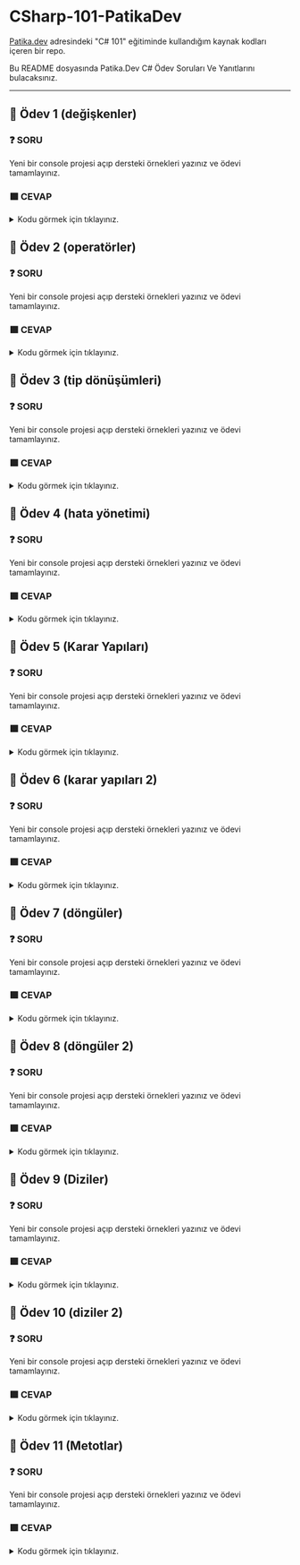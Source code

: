 # CSharp-101-PatikaDev

[Patika.dev](https://app.patika.dev/egitimler) adresindeki "C# 101" eğitiminde kullandığım kaynak kodları içeren bir repo.

Bu README dosyasında Patika.Dev C# Ödev Soruları Ve Yanıtlarını bulacaksınız.

--------------------------------------------------------------------------------------------------------------------------------------------------------------------------------
## :brain: Ödev 1 (değişkenler)

### :question: SORU 
Yeni bir console projesi açıp dersteki örnekleri yazınız ve ödevi tamamlayınız.
### :green_square: CEVAP

<details>
<summary>Kodu görmek için tıklayınız.</summary>
    
```csharp
    
using System;

namespace Degiskenler
{
    class Program
    {
        static void Main(string[] args)
        {
           
           byte a = 1;
           sbyte b =2;

           short c = 3;
           ushort d = 4;

           Int16 e = 5;
           int f =6;
           Int32 g =7;
           Int64 h =8;

           uint i =9;
           long j =10;
           ulong k =11;

           float l =12;
           double m =13;
           decimal n =14;


          
           string p ="ab";
            
        
           bool r = true;
           bool s =false;

           DateTime dt = DateTime.Now;

           object t = "16";
           object u = "ab";
           object v = 17;
           object y = 18;
           object z = 18.1;


           string abc = string.Empty;
           abc = "deneme";
           string marka = "arçelik";
           string model = "Su ısıtıcısı";

           bool bl = 3>5;

           string vb = "20";
           int ty =20;
           string nr = vb + ty.ToString();
           int er = ty + Convert.ToInt32(vb);
           int yu = ty + int.Parse(vb);

        }
    }
}
```
</details>

## :brain: Ödev 2 (operatörler)
### :question: SORU 
Yeni bir console projesi açıp dersteki örnekleri yazınız ve ödevi tamamlayınız.
### :green_square: CEVAP

<details>
<summary>Kodu görmek için tıklayınız.</summary>
    
```csharp
using System;

namespace Operatorler
{
    class Program
    {
        static void Main(string[] args)
        {
            
           int a = 2;
           int b = 4;
           a = a+1;
           Console.WriteLine(a);
           a+=1;
           Console.WriteLine(a);
           a/=1;
           Console.WriteLine(a);
           b*=4;
           Console.WriteLine(b);

         //--------------------------------

           bool isSuccess = true;
           bool isCompelted = false;

           if (isSuccess && isCompelted )
           Console.WriteLine("Wonderfull!");

           if (isSuccess || isCompelted )
           Console.WriteLine("Excellent!");

           if (isSuccess && !isCompelted )
           Console.WriteLine("Good!");


         //--------------------------------

           int c =1;
           int d =6;
           bool sonuc = c<d;           
           Console.WriteLine(sonuc);
           sonuc = d<c;
           Console.WriteLine(sonuc);
           sonuc = d==c;
           Console.WriteLine(sonuc);
           sonuc = d>=c;
           Console.WriteLine(sonuc);
           sonuc = d<=c;

        //--------------------------------

           int g =11;
           int h =34;
           int sonuc1 = g + h;
           Console.WriteLine(sonuc1);
           sonuc1 = g + h;
           Console.WriteLine(sonuc1);
           sonuc1 = g * h;
           Console.WriteLine(sonuc1);
           sonuc1 = g / h;
           Console.WriteLine(sonuc1);
           sonuc1 = h++;
           Console.WriteLine(sonuc1);

        //--------------------------------

           int t = 20%3;
           Console.WriteLine(t);

        }
    }
}
```
</details>
    
## :brain: Ödev 3 (tip dönüşümleri)

### :question: SORU 
Yeni bir console projesi açıp dersteki örnekleri yazınız ve ödevi tamamlayınız.
### :green_square: CEVAP

<details>
<summary>Kodu görmek için tıklayınız.</summary>
    
```csharp
using System;

namespace Tip_Donusumleri
{
    class Program
    {
        static void Main(string[] args)
        {
            byte x = 1;
            sbyte y = 2;
            short z = 3;

            int v = x+y+z;
            Console.WriteLine("v:"+v);

            long a = v;
            Console.WriteLine("a:"+ a);

            float b = a;
            Console.WriteLine("b:"+b);

            string c = "alperen";
            char d = 'f';
            object e = c+d+v;
            Console.WriteLine("e:"+e);

           Console.WriteLine("------------------------");
          

           int r = 3;
           byte t = (byte)r;
           Console.WriteLine("t:"+t);
           
           float j = 5.2f;
           byte l =(byte)j;
           Console.WriteLine("l:"+l);

           Console.WriteLine("------------------------");

           int abc = 9;
           string xyz = "5";
           int yy = abc + Convert.ToInt32(xyz);
            Console.WriteLine(yy);

            int def = 9;
           string ghj = def.ToString();
            Console.WriteLine("ghj:"+ghj);
            ParseMethod();
        }

        public static void ParseMethod()
        {

           string yazi1 = "6";
           string yazi2 = "9";
           int sayi1;
           double sayi2,toplam;

           sayi1 = Int32.Parse(yazi1);
           sayi2 = Double.Parse(yazi2);
           toplam = Convert.ToDouble(sayi1)+sayi2;
           Console.WriteLine(toplam);
        }
    }
}
```
</details>

## :brain: Ödev 4 (hata yönetimi)

### :question: SORU 
Yeni bir console projesi açıp dersteki örnekleri yazınız ve ödevi tamamlayınız.
### :green_square: CEVAP

<details>
<summary>Kodu görmek için tıklayınız.</summary>
    
```csharp
using System;

namespace HataYonetimi
{
    class Program
    {
        static void Main(string[] args)
        {
            try{
          Console.WriteLine("Bir sayı griniz: ");
          int sayi=Convert.ToInt32(Console.ReadLine());
          Console.WriteLine("Girmiş olduğunuz sayi: " +sayi);

            }
            catch(Exception ex){
            Console.WriteLine("Hata" +ex.Message.ToString());
            }
            //finally{
            //Console.Write("İşlem Tamamlandı");
            //}
            try{
            //int a=int.Parse(null);
            //int a=int.Parse("test");
            int a=int.Parse("-141415161718");

            }
            catch(ArgumentNullException ex) {
            Console.WriteLine("Boş değer Girdiniz.");
            Console.WriteLine(ex);
            }
            catch(FormatException ex){
            Console.WriteLine("Veri Tipi Uygun Değil.");
            Console.WriteLine(ex);
            }
            catch(OverflowException ex){
            Console.WriteLine("Çok küçük veya çok büyük bir değer girdiniz.");
            Console.WriteLine(ex);
            }
            finally{
                Console.WriteLine("İşlem Başarıyla Tamamlandı");
            }
        }
    }
}
```
</details>

## :brain: Ödev 5 (Karar Yapıları)

### :question: SORU 
Yeni bir console projesi açıp dersteki örnekleri yazınız ve ödevi tamamlayınız.
### :green_square: CEVAP

<details>
<summary>Kodu görmek için tıklayınız.</summary>
    
```csharp
using System;

namespace KararYapilari
{
    class Program
    {
        static void Main(string[] args)
        {
           int time=DateTime.Now.Hour;
           if(time>=6 && time<11){
               Console.WriteLine("Günaydın");
           }
           else if(time<=18)
           {
               Console.WriteLine("İyi Günler");
           }
           else{
               Console.WriteLine("İyi Geceler");
           string sonuc=time<=18 ? "İyi Günler" : "İyi Geceler";
          
           sonuc=time>=6 &&  time<11 ? "Günaydin" :time<=18 ? "İyi Günler" : "İyi Geceler";
           Console.WriteLine(sonuc);
           }

        }
    }
}
```
</details>

## :brain: Ödev 6 (karar yapıları 2)

### :question: SORU 
Yeni bir console projesi açıp dersteki örnekleri yazınız ve ödevi tamamlayınız.
### :green_square: CEVAP

<details>
<summary>Kodu görmek için tıklayınız.</summary>
    
```csharp
using System;

namespace Karar_Yapilari
{
    class Program
    {
        static void Main(string[] args)
        {
           int mounth=DateTime.Now.Month;
           //expression
           switch (mounth)
           {
               case 1:
                Console.WriteLine("Ocak Ayındasınız");
                break;
                 case 2:
                Console.WriteLine("Şubat Ayındasınız");
                break;
                 case 3:
                Console.WriteLine("Mart Ayındasınız");
                break;
                 case 4:
                Console.WriteLine("Nisan Ayındasınız");
                break;
               
               default:
               Console.WriteLine("Yanlış Veri Girişi");
               break;
           }
           switch (mounth)
           {
               case 12:
               case 1:
               case 2:
            Console.WriteLine("Kış Ayındasınız");
            break;
            case 3:
               case 4:
               case 5:
            Console.WriteLine("İlkbahar Ayındasınız");
            break;
            case 6:
               case 7:
               case 8:
            Console.WriteLine("Yaz Ayındasınız");
            break;
            case 9:
               case 10:
               case 11:
            Console.WriteLine("Sonbahar Ayındasınız");
            break;
          
               default:
               break;
           }
        }
    }
}
```
</details>

## :brain: Ödev 7 (döngüler)

### :question: SORU 
Yeni bir console projesi açıp dersteki örnekleri yazınız ve ödevi tamamlayınız.
### :green_square: CEVAP

<details>
<summary>Kodu görmek için tıklayınız.</summary>
    
```csharp
using System;

namespace Donguler
{
    class Program
    {
        static void Main(string[] args)
        {
            //EKRANDAN GİRİLEN SAYIYA KADAR OLAN TEK SAYILAR
            Console.Write("Lütfen bir sayı giriniz: ");
            int sayac=int.Parse(Console.ReadLine());
            for(int i=1;i<=sayac;i++)
            {
                //komutlar
               if(i%2==1) {
                Console.WriteLine(i);
            }
            //1-1000 arasındaki tek ve cift sayıların toplamı
            int tekToplam=0;
            int ciftToplam=0;
        for (int i = 0; i < 1000; i++)
        {
          if(i%2==1){
              tekToplam+=1;
        
          } 
          else 
          ciftToplam+=1; 
        }
        Console.WriteLine("Tek Toplam:" +tekToplam);
        Console.WriteLine("Çift Toplam:" +ciftToplam);
            
        //break, continue
        for (int i = 0; i < 10; i++)
        {
            if(i==4){
                break;
                Console.WriteLine(i);
            }
             }
             for (int i = 0; i < 10; i++)
        {
            if(i==4){
                continue;
                Console.WriteLine(i);
           
        }
        }
       }
}
```
</details>
    
## :brain: Ödev 8 (döngüler 2)

### :question: SORU 
Yeni bir console projesi açıp dersteki örnekleri yazınız ve ödevi tamamlayınız.
### :green_square: CEVAP

<details>
<summary>Kodu görmek için tıklayınız.</summary>
    
```csharp
using System;

namespace Donguler
{
    class Program
    {
        static void Main(string[] args)
        {
            Console.WriteLine("Lütfen bir sayi giriniz: ");
            //1 den baslayarak console dan girilen sayıya kadar ortalama hesaplayıp console a yazdıran program
            int sayi=int.Parse(Console.ReadLine());
            int sayac=1;
            int toplam=0;
           while (sayac<=sayi)
           {
               toplam+=sayac;
               sayac++; 
           }
           Console.WriteLine(toplam/sayi);
        
        //a-z tüm harfleri yaz
        char karakter='a';
        while (karakter<'z')
        {
             Console.Write(karakter);
             karakter++;
        }
        //foreach
        string [] arabalar={"BMW", "Ford","Toyota","Nissan"};
        foreach (var araba in arabalar)
        {
            Console.WriteLine(araba);
        }
        }
       }
}
```
</details>

## :brain: Ödev 9 (Diziler)

### :question: SORU 
Yeni bir console projesi açıp dersteki örnekleri yazınız ve ödevi tamamlayınız.
### :green_square: CEVAP

<details>
<summary>Kodu görmek için tıklayınız.</summary>
    
```csharp
using System;

namespace Diziler
{
    class Program
    {
        static void Main(string[] args)
        {
           //dizi tanımlama
           string[] renkler=new string[5];
           string[] hayvanlar={"kedi","köpek","kuş"};
           int[] dizi;
           dizi= new int[5];
           //dizilere değer atama ve erişim
           renkler[0]="Mavi";
           dizi[3]=10;
           Console.WriteLine(dizi[3]);
           Console.WriteLine(hayvanlar[0]);

           //döngülerle dizi kullanımı
           //klavyeden girilen n tane sayının ortalamasını alan program
           Console.WriteLine("Lütfen dizini eleman sayısını giriniz: ");
           int diziUzunlugu=int.Parse(Console.ReadLine());
           int[] sayiDizisi=new int[diziUzunlugu];
           for (int i = 0; i < diziUzunlugu; i++)
           {
               Console.WriteLine("Lütfen {0}. sayıyı giriniz: ",i+1);
               sayiDizisi[i]=int.Parse(Console.ReadLine());

           }
           int toplam=0;
           foreach (var sayi in sayiDizisi)
           {
             toplam+=sayi;
             Console.WriteLine("Ortalama", toplam/diziUzunlugu);
               
           }
        }
       }
 }
 ```
</details>   
    
## :brain: Ödev 10 (diziler 2)

### :question: SORU 
Yeni bir console projesi açıp dersteki örnekleri yazınız ve ödevi tamamlayınız.
### :green_square: CEVAP

<details>
<summary>Kodu görmek için tıklayınız.</summary>
    
```csharp
using System;

namespace HataYonetimi
{
    class Program
    {
        static void Main(string[] args)
        {
            //sort
         int [] sayiDizisi={23,12,4,86,72,3,11,17};
         Console.WriteLine("sırasız dizi");
         foreach (var sayi in sayiDizisi)
         {
             Console.WriteLine(sayi);
             
         }
         Console.WriteLine("sıralı dizi");
         Array.Sort(sayiDizisi);
         foreach (var sayi in sayiDizisi)
         {
             Console.WriteLine(sayi);
         }
         //clear
         //ikinci indexten sonra 2 tane 0 yapar
                  Console.WriteLine("array clear ");
                  Array.Clear(sayiDizisi,2,2);
                  foreach (var sayi in sayiDizisi)
                  {
                      Console.WriteLine(sayi);
                  }
          //reverse
          //elemanları tersine cevirir
          Array.Reverse(sayiDizisi);
          foreach (var sayi in sayiDizisi)
          {
              Console.WriteLine(sayi);
              
          }
          //indexOf
            Console.WriteLine(Array.IndexOf(sayiDizisi,23));
         //resize
         Array.Resize<int>(ref sayiDizisi,9);
         sayiDizisi[8]=99;
         foreach (var sayi in sayiDizisi)
         {
             Console.WriteLine(sayi);
         }
        }
       }
}
```
</details>

## :brain: Ödev 11 (Metotlar)

### :question: SORU 
Yeni bir console projesi açıp dersteki örnekleri yazınız ve ödevi tamamlayınız.
### :green_square: CEVAP

<details>
<summary>Kodu görmek için tıklayınız.</summary>
    
```csharp
using System;

namespace HataYonetimi
{
    class Program
    {
        static void Main(string[] args)
        {
                //erişimbelirtec,geridönüştipi,metotsdi(parametreListesi/arguman)   
                //(
                    //komutlar;
                    //return;
                //)
                int a=2;
                int b=3;
            
                Console.WriteLine(a+b);
            int sonuc=Topla(a,b);
            Console.WriteLine(sonuc);    
            
            Metotlar ornek=new Metotlar();
            ornek.ekranaYazdir(Convert.ToString(sonuc));

            int sonuc2=ornek.ArttırVeTopla(ref a, ref b);
            ornek.ekranaYazdir(Convert.ToString(sonuc2));
            ornek.ekranaYazdir(Convert.ToString(a+b));

        }
       static int Topla(int deger1,int deger2);
          {
            return (deger1 + deger2);
          }
        }
        class Metotlar{
           public void ekranaYazdir(string veri)
            {
                Console.WriteLine(veri);
            }
    public int ArttırVeTopla( ref int deger1,ref int deger2)
    {
        deger1+=1;
        deger2+=2;
        return deger1+deger2;
    }
        }
}
```
</details>
